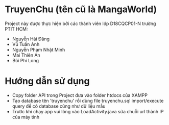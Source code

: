 # TruyenChu (tên cũ là MangaWorld)

Project này được thực hiện bởi các thành viên lớp D18CQCP01-N trường PTIT HCM:
 - Nguyễn Hải Đăng
 - Vũ Tuấn Anh
 - Nguyễn Phạm Nhật Minh
 - Mai Thiên An
 - Bùi Phi Long


# Hướng dẫn sử dụng
 - Copy folder API trong Project đưa vào folder htdocs của XAMPP
 - Tạo database tên 'truyenchu' rồi dùng file truyenchu.sql import/execute query để có database cũng như dữ liệu mẫu
 - Trước khi chạy app vui lòng vào LoadActivity.java sửa chuỗi url thành IP của máy tính

